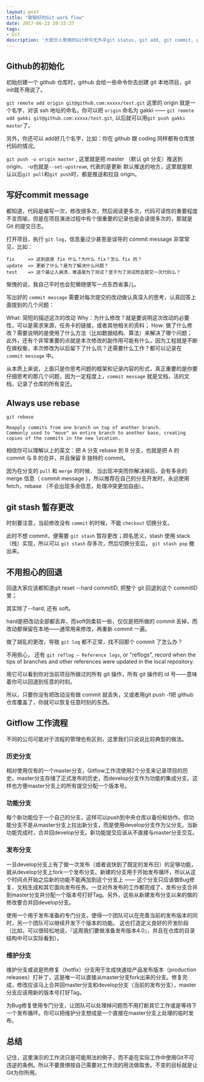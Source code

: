 ```yaml
---
layout: post
title: "聊聊好的Git work flow"
date: 2017-06-22 20:15:27
tags:
- Git 
description: '大部分人常用的Git命令无外乎git status, git add, git commit, git push等，但培养好的Git的使用习惯和work flow可以在多人协作的过程中获益匪浅。'
---
```


## Github的初始化

初始创建一个 github 仓库时，github 会给一些命令你去创建 git 本地项目，git init就不用说了。

`git remote add origin git@github.com:xxxxx/test.git` 这里的 origin 就是一个名字，对该 ssh 地址的命名，你可以把 `origin` 命名为 gakki —— `git remote add gakki git@github.com:xxxxx/test.git`, 以后就可以用`git push gakki master`了。

另外，你还可以 add好几个名字，比如：你在 github 跟 coding 同样都有仓库放代码的情况。

`git push -u origin master` , 这里就是把 master （默认 git 分支）推送到 origin， -u也就是`--set-upstream`, 代表的是更新 默认推送的地方，这里就是默认以后`git pull`和`git push`时，都是推送和拉自 origin。

## 写好commit message

都知道，代码是编写一次，修改很多次，然后阅读更多次，代码可读性的重要程度不言而喻，但是在项目演进过程中有个很重要的记录也是会读很多次的，那就是 Git 的提交日志。

打开项目，执行 `git log`，信息量过少甚至是误导的 commit message 非常常见，比如：

```shell
fix     => 这到底是 fix 什么？为什么 fix？怎么 fix 的？
update  => 更新了什么？是为了解决什么问题？
test    => 这个最让人崩溃，难道是为了测试？至于为了测试而去提交一次代码么？
```

惭愧的说，我自己平时也会犯懒随便写一点东西省事儿。

写出好的 `commit message` 需要对每次提交的改动做认真深入的思考，认真回答上面提到的几个问题：

What: 简短的描述这次的改动
Why：为什么修改？就是要说明这次改动的必要性，可以是需求来源，任务卡的链接，或者其他相关的资料；
How: 做了什么修改？需要说明的是使用了什么方法（比如数据结构、算法）来解决了哪个问题；
此外，还有个非常重要的点就是本次修改的副作用可能有什么，因为工程就是不断在做权衡，本次修改为以后留下了什么坑？还需要什么工作？都可以记录在 `commit message` 中。

从本质上来说，上面只是你思考问题的框架和记录内容的形式，真正重要的是你要仔细思考的那几个问题，因为一定程度上，`commit message` 就是文档，活的文档，记录了仓库的所有变迁。

## Always use rebase

```shell
git rebase

Reapply commits from one branch on top of another branch.
Commonly used to "move" an entire branch to another base, creating copies of the commits in the new location.
```

相信你可以理解以上的英文：把 A 分支 rebase 到 B 分支，也就是把 A 的 commit 与 B 的合并，并且保留 B 独特的 commit。

因为在分支的 `pull` 和 `merge` 的时候， 当出现冲突而你解决掉后，会有多余的 merge 信息（ commit message ），所以推荐在自己的分支开发时，永远使用 fetch，rebase （不会出现多余信息，处理冲突更加自由）。

## git stash 暂存更改

时刻要注意，当前修改没有 `commit` 的时候，不能 `checkout` 切换分支。

此时不想 commit，便需要 `git stash` 暂存更改；顾名思义，stash 使用 stack （栈）实现，所以可以 `git stash` 存多次，然后切换分支后， `git stash pop` 撤出来。

## 不用担心的回退

回退大家应该都知道git reset --hard commitID, 把整个 git 回退到这个 commitID 里；

其实除了--hard, 还有 soft。

hard是把改动全部都丢弃，而soft则柔软一些，仅仅是把所做的 commit 丢掉，而改动都保留在本地——通常用来修改，再重新 commit 一遍。

做了胡乱的更改，导致 `git log` 都不正常，找不回那个 commit 了怎么办？

不用担心， 还有 `git reflog — Reference logs`, or "reflogs", record when the tips of branches and other references were updated in the local repository.

用它可以看到你对当前项目所做过的所有 git 操作，所有 git 操作的 id 号——意味着你可以回退到任意的时刻。

所以，只要你没有把改动没有做 commit 就丢失，又或者用git push -f把 github 仓库覆盖了，你就可以恢复任意时刻的东西。

## Gitflow 工作流程

不同的公司可能对于流程的管理也有区别，这里我们只说说比较典型的做法。

### 历史分支

相对使用仅有的一个master分支，Gitflow工作流使用2个分支来记录项目的历史。master分支存储了正式发布的历史，而develop分支作为功能的集成分支。这样也方便master分支上的所有提交分配一个版本号。

### 功能分支

每个新功能位于一个自己的分支，这样可以push到中央仓库以备份和协作。但功能分支不是从master分支上拉出新分支，而是使用develop分支作为父分支。当新功能完成时，合并回develop分支。新功能提交应该从不直接与master分支交互。

### 发布分支

一旦develop分支上有了做一次发布（或者说快到了既定的发布日）的足够功能，就从develop分支上fork一个发布分支。新建的分支用于开始发布循环，所以从这个时间点开始之后新的功能不能再加到这个分支上 —— 这个分支只应该做Bug修复、文档生成和其它面向发布任务。一旦对外发布的工作都完成了，发布分支合并到master分支并分配一个版本号打好Tag。另外，这些从新建发布分支以来的做的修改要合并回develop分支。

使用一个用于发布准备的专门分支，使得一个团队可以在完善当前的发布版本的同时，另一个团队可以继续开发下个版本的功能。
这也打造定义良好的开发阶段（比如，可以很轻松地说，『这周我们要做准备发布版本4.0』，并且在仓库的目录结构中可以实际看到）。

### 维护分支

维护分支或说是热修复（hotfix）分支用于生成快速给产品发布版本（production releases）打补丁，这是唯一可以直接从master分支fork出来的分支。修复完成，修改应该马上合并回master分支和develop分支（当前的发布分支），master分支应该用新的版本号打好Tag。

为Bug修复使用专门分支，让团队可以处理掉问题而不用打断其它工作或是等待下一个发布循环。你可以把维护分支想成是一个直接在master分支上处理的临时发布。

## 总结

记住，这里演示的工作流只是可能用法的例子，而不是在实际工作中使用Git不可违逆的条例。所以不要畏惧按自己需要对工作流的用法做取舍。不变的目标就是让Git为你所用。



